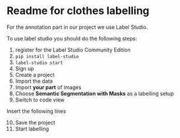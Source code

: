 # Readme for clothes labelling

For the annotation part in our project we use Label Studio.

To use label studio you should do the following steps:
 1. register for the Label Studio Community Edition
 2. `pip install label-studio`
 3. `label-studio start`
 4. Sign up
 5. Create a project
 6. Import the data
 7. Import **your part** of images
 8. Choose **Semantic Segmentation with Masks** as a labelling setup
 9. Switch to code view
 
Insert the following lines
   <View>
      <Image name="image" value="$image" zoom="true"/>
      <BrushLabels name="tag" toName="image">
	<Label value="Shirts" background="#FFA39E"/>
	<Label value="T-shirts" background="#D4380D"/>
	<Label value="Long-sleeves" background="#FFC069"/>
	<Label value="Jacket" background="#AD8B00"/>
	<Label value="Trousers" background="#D3F261"/>
	<Label value="Shorts" background="#389E0D"/>
	<Label value="Flip-flops" background="#5CDBD3"/>
	<Label value="Shoes" background="#096DD9"/>
	<Label value="Bikini" background="#ADC6FF"/>
	<Label value="Swimming-trunks" background="#9254DE"/>
	<Label value="Sun-glasses" background="#F759AB"/>
      </BrushLabels>
    </View> 
		 
10. Save the project
11. Start  labelling

  
 
